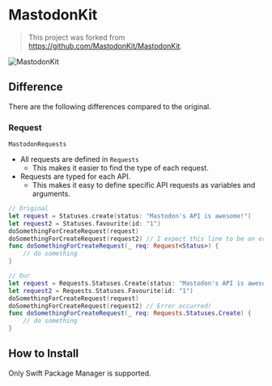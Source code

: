 # MastodonKit

> This project was forked from https://github.com/MastodonKit/MastodonKit.

![MastodonKit](https://cloud.githubusercontent.com/assets/19753339/26019845/f64df19a-3778-11e7-8482-e09e187f3923.png)

## Difference

There are the following differences compared to the original.

### Request

`MastodonRequests`

- All requests are defined in `Requests`
  - This makes it easier to find the type of each request.
- Requests are typed for each API.
  - This makes it easy to define specific API requests as variables and arguments.

```swift
// Original
let request = Statuses.create(status: "Mastodon's API is awesome!")
let request2 = Statuses.favourite(id: "1")
doSomethingForCreateRequest(request)
doSomethingForCreateRequest(request2) // I expect this line to be an error.
func doSomethingForCreateRequest(_ req: Request<Status>) {
    // do something
}

// Our
let request = Requests.Statuses.Create(status: "Mastodon's API is awesome!")
let request2 = Requests.Statuses.Favourite(id: "1")
doSomethingForCreateRequest(request)
doSomethingForCreateRequest(request2) // Error occurred!
func doSomethingForCreateRequest(_ req: Requests.Statuses.Create) {
    // do something
}
```

## How to Install

Only Swift Package Manager is supported.
